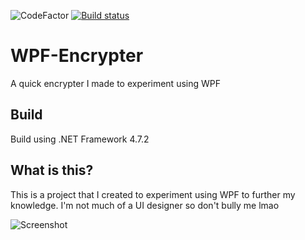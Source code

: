 ![CodeFactor](https://img.shields.io/codefactor/grade/github/spookywooky3/wpf-encrypter) [![Build status](https://ci.appveyor.com/api/projects/status/rlocj3j30x90dv3f?svg=true)](https://ci.appveyor.com/project/Spookywooky3/wpf-encrypter)
# WPF-Encrypter
A quick encrypter I made to experiment using WPF
## Build
Build using .NET Framework 4.7.2
## What is this?
This is a project that I created to experiment using WPF to further my knowledge. I'm not much of a UI designer so don't bully me lmao

![Screenshot](https://i.gyazo.com/6da8fa2087f2c457d1d5684058775f73.png)
